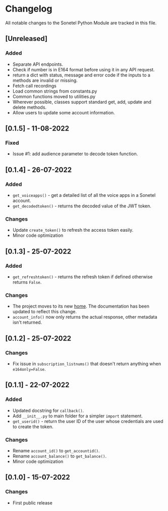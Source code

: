 # Changelog

All notable changes to the Sonetel Python Module are tracked in this file.

## [Unreleased]
### Added

- Separate API endpoints.
- Check if number is in E164 format before using it in any API request.
- return a dict with status, message and error code if the inputs to a methods are invalid or missing.
- Fetch call recordings
- Load common strings from constants.py
- Common functions moved to utilities.py
- Wherever possible, classes support standard get, add, update and delete methods.
- Allow users to update some account information.

## [0.1.5] - 11-08-2022
### Fixed
+ Issue #1: add audience parameter to decode token function.

## [0.1.4] - 26-07-2022
### Added
+ `get_voiceapps()` - get a detailed list of all the voice apps in a Sonetel account.
+ `get_decodedtoken()` - returns the decoded value of the JWT token.

### Changes
+ Update `create_token()` to refresh the access token easily.
+ Minor code optimization

## [0.1.3] - 25-07-2022
### Added
+ `get_refreshtoken()` - returns the refresh token if defined otherwise returns `False`.

### Changes
+ The project moves to its new [home](https://github.com/Sonetel/sonetel-python). The documentation has been updated to reflect this change.
+ `account_info()` now only returns the actual response, other metadata isn't returned.

## [0.1.2] - 25-07-2022

### Changes
+ Fix issue in `subscription_listnums()` that doesn't return anything when `e164only=False`. 

## [0.1.1] - 22-07-2022

### Added
+ Updated docstring for `callback()`.
+ Add `__init__.py` to main folder for a simpler `import` statement.
+ `get_userid()` - return the user ID of the user whose credentials are used to create the token.

### Changes
+ Rename `account_id()` to `get_accountid()`.
+ Rename `account_balance()` to `get_balance()`.
+ Minor code optimization

## [0.1.0] - 15-07-2022

### Changes

+ First public release
